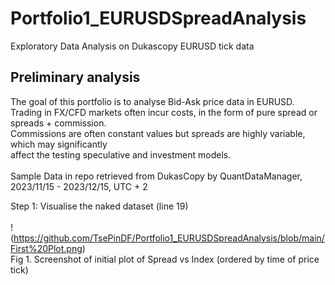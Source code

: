 # Portfolio1_EURUSDSpreadAnalysis

Exploratory Data Analysis on Dukascopy EURUSD tick data

## Preliminary analysis

The goal of this portfolio is to analyse Bid-Ask price data in EURUSD. <br>
Trading in FX/CFD markets often incur costs, in the form of pure spread or spreads + commission.<br>
Commissions are often constant values but spreads are highly variable, which may significantly <br>
affect the testing speculative and investment models.<br><br>
Sample Data in repo retrieved from DukasCopy by QuantDataManager, 2023/11/15 - 2023/12/15, UTC + 2

Step 1: Visualise the naked dataset (line 19) <br><br>
!(https://github.com/TsePinDF/Portfolio1_EURUSDSpreadAnalysis/blob/main/First%20Plot.png)<br>
Fig 1. Screenshot of initial plot of Spread vs Index (ordered by time of price tick)
